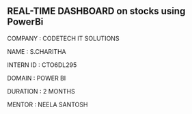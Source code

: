 

##  REAL-TIME DASHBOARD on stocks using PowerBi

COMPANY : CODETECH IT SOLUTIONS

NAME : S.CHARITHA

INTERN ID : CTO6DL295

DOMAIN : POWER BI

DURATION : 2 MONTHS

MENTOR : NEELA SANTOSH
